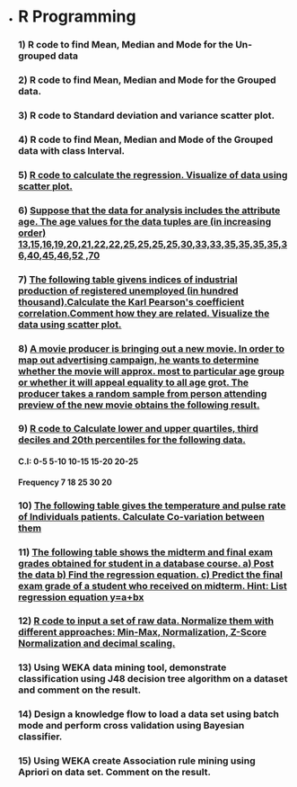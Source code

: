 - # R Programming
    ### 1) R code to find Mean, Median and Mode for the Un-grouped data
    ### 2) R code to find Mean, Median and Mode for the Grouped data.
    ### 3) R code to Standard deviation and variance scatter plot.
    ### 4) R code to find Mean, Median and Mode of the Grouped data with class Interval.
    ### 5) [R code to calculate the regression. Visualize of data using scatter plot.](https://github.com/anstonjd/MCA-2021/blob/main/sem_2/R_Programming/scatter_regression_lab_5.r)
    ### 6) [Suppose that the data for analysis includes the attribute age. The age values for the data tuples are (in increasing order) 13,15,16,19,20,21,22,22,25,25,25,25,30,33,33,35,35,35,35,36,40,45,46,52 ,70](https://github.com/anstonjd/MCA-2021/blob/main/sem_2/R_Programming/boxplot_lab_6.r)
    ### 7) [The following table givens indices of industrial production of registered unemployed (in hundred thousand).Calculate the Karl Pearson's coefficient correlation.Comment how they are related. Visualize the data using scatter plot.](https://github.com/anstonjd/MCA-2021/blob/main/sem_2/R_Programming/karl_pearson_corelation_7.r)
    ### 8) [A movie producer is bringing out a new movie. In order to map out advertising campaign, he wants to determine whether the movie will approx. most to particular age group or whether it will appeal equality to all age grot. The producer takes a random sample from person attending preview of the new movie obtains the following result.](https://github.com/anstonjd/MCA-2021/blob/main/sem_2/R_Programming/_lab_8.r)
    ### 9) [R code to Calculate lower and upper quartiles, third deciles and 20th percentiles for the following data.](        https://github.com/anstonjd/MCA-2021/blob/main/sem_2/R_Programming/quartiles_lab_9.r)
    #### C.I:	            0-5	5-10	10-15	15-20	20-25
    #### Frequency        7	18	25	30	20
    ### 10) [The following table gives the temperature and pulse rate of Individuals patients. Calculate Co-variation between them](https://github.com/anstonjd/MCA-2021/blob/main/sem_2/R_Programming/covariance_lab_10.r)
    ### 11) [The following table shows the midterm and final exam grades obtained for student in a database course. a) Post the data   b) Find the regression equation.    c) Predict the final exam grade of a student who received on midterm.    Hint: List regression equation y=a+bx](https://github.com/anstonjd/MCA-2021/blob/main/sem_2/R_Programming/regression_lab_11.r)
    ### 12) [R code to input a set of raw data. Normalize them with different approaches: Min-Max, Normalization, Z-Score Normalization and decimal scaling.](https://github.com/anstonjd/MCA-2021/blob/main/sem_2/R_Programming/normalization_lab_12.r)
    ### 13) Using WEKA data mining tool, demonstrate classification using J48 decision tree algorithm on a dataset and comment on the result.
    ### 14) Design a knowledge flow to load a data set using batch mode and perform cross validation using Bayesian classifier.
    ### 15) Using WEKA create Association rule mining using Apriori on data set. Comment on the result.
